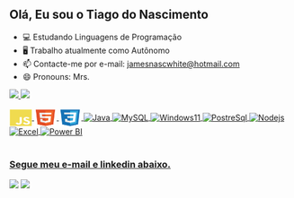## Olá, Eu sou o Tiago do Nascimento

- 💻 Estudando Linguagens de Programação
- 🖥  Trabalho atualmente como Autônomo
- 📫 Contacte-me por e-mail: jamesnascwhite@hotmail.com 
- 😄 Pronouns: Mrs.
  
<div>
  <a href="https://github.com/TiagoSNascimento">
  <img height="180em" src="https://github-readme-stats.vercel.app/api?username=tiagosnascimento&show_icons=true&theme=onedark&include_all_commits=true&count_private=true"/>
  <img height="180em" src="https://github-readme-stats.vercel.app/api/top-langs/?username=tiagosnascimento&layout=compact&langs_count=6&theme=onedark"/>
</div>
    
<div style="display: inline_block"><br>
  <img align="center" alt="JavaScript" height="30" width="40" src="https://raw.githubusercontent.com/devicons/devicon/master/icons/javascript/javascript-plain.svg">
  <img align="center" alt="HTML" height="30" width="40" src="https://raw.githubusercontent.com/devicons/devicon/master/icons/html5/html5-original.svg">
  <img align="center" alt="CSS" height="30" width="40" src="https://raw.githubusercontent.com/devicons/devicon/master/icons/css3/css3-original.svg">
  <img align="center" alt="Java" height="30" width="40" src="https://cdn.jsdelivr.net/gh/devicons/devicon@latest/icons/java/java-original-wordmark.svg" />
  <img align="center" alt="MySQL" height="30" width="40" src="https://cdn.jsdelivr.net/gh/devicons/devicon@latest/icons/mysql/mysql-original-wordmark.svg" />
  <img align="center" alt="Windows11" height="30" width="40" src="https://cdn.jsdelivr.net/gh/devicons/devicon@latest/icons/windows11/windows11-original-wordmark.svg" />
  <img align="center" alt="PostreSql" height="30" width="40" src="https://cdn.jsdelivr.net/gh/devicons/devicon@latest/icons/postgresql/postgresql-original-wordmark.svg" />
  <img align="center" alt="Nodejs" height="30" width="40" src="https://cdn.jsdelivr.net/gh/devicons/devicon@latest/icons/nodejs/nodejs-original-wordmark.svg" />
  <img align="center" alt="Excel" height="30" width="40" src="https://cdn.jsdelivr.net/gh/devicons/devicon@latest/icons/excel/excel-original.svg" />
  <img align="center" alt="Power BI" height="30" width="40" src="https://cdn.jsdelivr.net/gh/devicons/devicon@latest/icons/powerbi/powerbi-original.svg" />

</div>
 
 <br>
 
  ### Segue meu e-mail e linkedin abaixo.
 
<div> 
<div> 

  <a href = "mailto:jamesnascwhite@hotmail.com"><img src="https://img.shields.io/badge/-Outlook-%23333?style=for-the-badge&logo=gmail&logoColor=white" target="_blank"></a>
  <a href="https://www.linkedin.com/in/tiago-nascimento7/" target="_blank"><img src="https://img.shields.io/badge/-LinkedIn-%230077B5?style=for-the-badge&logo=linkedin&logoColor=white" target="_blank"></a>

</div>

